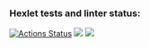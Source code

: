 ### Hexlet tests and linter status:
[![Actions Status](https://github.com/road5todream/python-project-50/workflows/hexlet-check/badge.svg)](https://github.com/road5todream/python-project-50/actions)
<a href="https://codeclimate.com/github/road5todream/python-project-50/maintainability"><img src="https://api.codeclimate.com/v1/badges/483f78919eb9408155ae/maintainability" /></a>
<a href="https://codeclimate.com/github/road5todream/python-project-50/test_coverage"><img src="https://api.codeclimate.com/v1/badges/483f78919eb9408155ae/test_coverage" /></a>

<script id="asciicast-nEoLcF9PMinmliGx9lG4MV5QP" src="https://asciinema.org/a/nEoLcF9PMinmliGx9lG4MV5QP.js" async></script>
